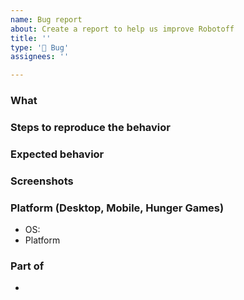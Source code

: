```yaml
---
name: Bug report
about: Create a report to help us improve Robotoff
title: ''
type: '🐛 Bug'
assignees: ''

---
```


### What
<!-- A clear and concise description of what the bug is.-->

### Steps to reproduce the behavior
<!-- 
1. Go to '...'
2. Click on '....'
3. See error
 -->
### Expected behavior
<!-- A clear and concise description of what you expected to happen. -->

### Screenshots
<!-- (Optional, delete if not needed) -->

### Platform (Desktop, Mobile, Hunger Games)
 - OS: <!-- [e.g. iOS, Android, Desktop] -->
 - Platform <!-- [e.g. Desktop, Mobile, Hunger Games] -->

### Part of
- <!-- Add the issue number preceded by # (that also allows searching by name for similar issues): eg #374 -->
